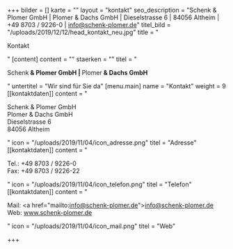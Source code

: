 +++
bilder = []
karte = ""
layout = "kontakt"
seo_description = "Schenk & Plomer GmbH | Plomer & Dachs GmbH | Dieselstrasse 6 | 84056 Altheim | +49 8703 / 9226-0 | info@schenk-plomer.de"
titel_bild = "/uploads/2019/12/12/head_kontakt_neu.jpg"
title = "<p>Kontakt</p>"
[content]
content = ""
staerken = ""
titel = "<p>Schenk<strong> &amp; Plomer GmbH   |  </strong>Plomer<strong> &amp; Dachs GmbH</strong></p>"
untertitel = "Wir sind für Sie da"
[menu.main]
name = "Kontakt"
weight = 9
[[kontaktdaten]]
content = "<p>Schenk & Plomer GmbH <br/>Plomer & Dachs GmbH <br/>Dieselstrasse 6  <br/>84056 Altheim</p>"
icon = "/uploads/2019/11/04/icon_adresse.png"
titel = "Adresse"
[[kontaktdaten]]
content = "<p>Tel.: +49 8703 / 9226-0  <br/>Fax: +49 8703 / 9226-22</p>"
icon = "/uploads/2019/11/04/icon_telefon.png"
titel = "Telefon"
[[kontaktdaten]]
content = "<p>Mail: <a href=\"mailto:info@schenk-plomer.de\">info@schenk-plomer.de</a> <br/>Web: www.schenk-plomer.de</p>"
icon = "/uploads/2019/11/04/icon_mail.png"
titel = "Web"

+++
